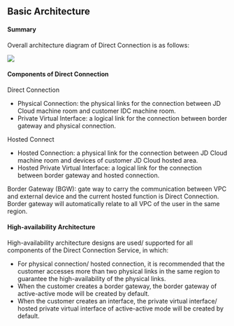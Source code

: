 ## **Basic Architecture**

#### **Summary**

Overall architecture diagram of Direct Connection is as follows:

 ![](/image/Networking/Direct-Connect-Service/Infrastructure.png)



#### **Components of Direct Connection**

Direct Connection

- Physical Connection: the physical links for the connection between JD Cloud machine room and customer IDC machine room.
- Private Virtual Interface: a logical link for the connection between border gateway and physical connection.



Hosted Connect

- Hosted Connection: a physical link for the connection between JD Cloud machine room and devices of customer JD Cloud hosted area.
- Hosted Private Virtual Interface: a logical link for the connection between border gateway and hosted connection.



Border Gateway (BGW): gate way to carry the communication between VPC and external device and the current hosted function is Direct Connection. Border gateway will automatically relate to all VPC of the user in the same region.



#### **High-availability Architecture**

High-availability architecture designs are used/ supported for all components of the Direct Connection Service, in which:

- For physical connection/ hosted connection, it is recommended that the customer accesses more than two physical links in the same region to guarantee the high-availability of the physical links.
- When the customer creates a border gateway, the border gateway of active-active mode will be created by default.
- When the customer creates an interface, the private virtual interface/ hosted private virtual interface of active-active mode will be created by default.